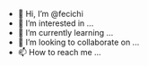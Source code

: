 - 👋 Hi, I’m @fecichi
- 👀 I’m interested in ...
- 🌱 I’m currently learning ...
- 💞️ I’m looking to collaborate on ...
- 📫 How to reach me ...

<!---
fecichi/fecichi is a ✨ special ✨ repository because its `README.md` (this file) appears on your GitHub profile.
You can click the Preview link to take a look at your changes.
--->
